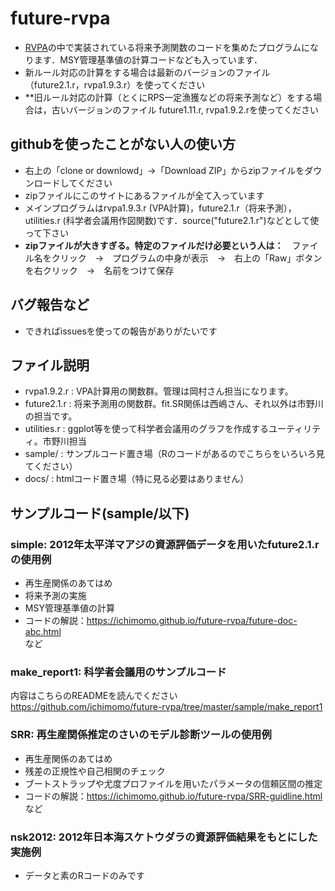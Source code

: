 # future-rvpa
- <a href="http://www.jsfo.jp/contents/pdf/78-2/78-2-104.pdf">RVPA</a>の中で実装されている将来予測関数のコードを集めたプログラムになります．MSY管理基準値の計算コードなども入っています．
- 新ルール対応の計算をする場合は最新のバージョンのファイル（future2.1.r，rvpa1.9.3.r）を使ってください
- **旧ルール対応の計算（とくにRPS一定漁獲などの将来予測など）をする場合は，古いバージョンのファイル future1.11.r, rvpa1.9.2.rを使ってください

## githubを使ったことがない人の使い方
- 右上の「clone or downlowd」→「Download ZIP」からzipファイルをダウンロードしてください
- zipファイルにこのサイトにあるファイルが全て入っています
- メインプログラムはrvpa1.9.3.r (VPA計算)，future2.1.r（将来予測），utilities.r (科学者会議用作図関数)です．source("future2.1.r")などとして使って下さい
- **zipファイルが大きすぎる。特定のファイルだけ必要という人は：**　ファイル名をクリック　→　プログラムの中身が表示　→　右上の「Raw」ボタンを右クリック　→　名前をつけて保存

## バグ報告など
- できればissuesを使っての報告がありがたいです

## ファイル説明
- rvpa1.9.2.r : VPA計算用の関数群。管理は岡村さん担当になります。
- future2.1.r : 将来予測用の関数群。fit.SR関係は西嶋さん、それ以外は市野川の担当です。
- utilities.r : ggplot等を使って科学者会議用のグラフを作成するユーティリティ。市野川担当
- sample/ : サンプルコード置き場（Rのコードがあるのでこちらをいろいろ見てください）
- docs/ : htmlコード置き場（特に見る必要はありません）

## サンプルコード(sample/以下)
### simple: 2012年太平洋マアジの資源評価データを用いたfuture2.1.rの使用例
- 再生産関係のあてはめ
- 将来予測の実施
- MSY管理基準値の計算
- コードの解説：https://ichimomo.github.io/future-rvpa/future-doc-abc.html   
など

### make_report1: 科学者会議用のサンプルコード

内容はこちらのREADMEを読んでください
https://github.com/ichimomo/future-rvpa/tree/master/sample/make_report1

### SRR: 再生産関係推定のさいのモデル診断ツールの使用例
- 再生産関係のあてはめ
- 残差の正規性や自己相関のチェック
- ブートストラップや尤度プロファイルを用いたパラメータの信頼区間の推定
- コードの解説：https://ichimomo.github.io/future-rvpa/SRR-guidline.html   
など

### nsk2012: 2012年日本海スケトウダラの資源評価結果をもとにした実施例
- データと素のRコードのみです

